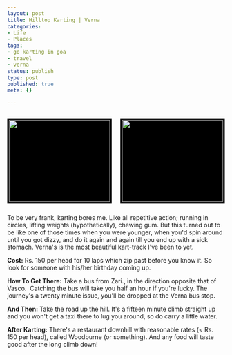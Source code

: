```yaml
--- 
layout: post
title: Hilltop Karting | Verna
categories: 
- Life
- Places
tags: 
- go karting in goa
- travel
- verna
status: publish
type: post
published: true
meta: {}

---
```

<p style="text-align:left;float:right;"><a href="http://halfclosed.files.wordpress.com/2009/11/22112009242.jpg"><img class="size-medium wp-image-90 alignleft" style="border:1px solid black;margin-bottom:10px;background-color:#000000;padding:3px;" title="Verna3" src="http://halfclosed.files.wordpress.com/2009/11/22112009242.jpg?w=300" alt="" width="234" height="190" /></a></p>
<p style="text-align:left;float:left;"><a href="http://halfclosed.files.wordpress.com/2009/11/22112009237.jpg"><img class="size-medium wp-image-87 alignright" style="border:1px solid black;margin-bottom:10px;background-color:#000000;padding:3px;" title="Verna" src="http://halfclosed.files.wordpress.com/2009/11/22112009237.jpg?w=300" alt="" width="234" height="190" /></a></p>
<p style="text-align:left;clear:both;">To be very frank, karting bores me. Like all repetitive action; running in circles, lifting weights (hypothetically), chewing gum. But this turned out to be like one of those times when you were younger, when you'd spin around until you got dizzy, and do it again and again till you end up with a sick stomach. Verna's is the most beautiful kart-track I've been to yet.</p>
<p style="text-align:left;"><strong>Cost:</strong> Rs. 150 per head for 10 laps which zip past before you know it. So look for someone with his/her birthday coming up.</p>
<p style="text-align:left;"><strong>How To </strong><strong>Get There:</strong> Take a bus from Zari., in the direction opposite that of Vasco.  Catching the bus will take you half an hour if you're lucky. The journey's a twenty minute issue, you'll be dropped at the Verna bus stop.</p>
<p style="text-align:left;"><strong>And Then:</strong> Take the road up the hill. It's a fifteen minute climb straight up and you won't get a taxi there to lug you around, so do carry a little water.</p>
<p style="text-align:left;"><strong>After Karting:</strong> There's a restaurant downhill with reasonable rates (&lt; Rs. 150 per head), called Woodburne (or something). And any food will taste good after the long climb down!</p>
<p style="text-align:left;"></p>
